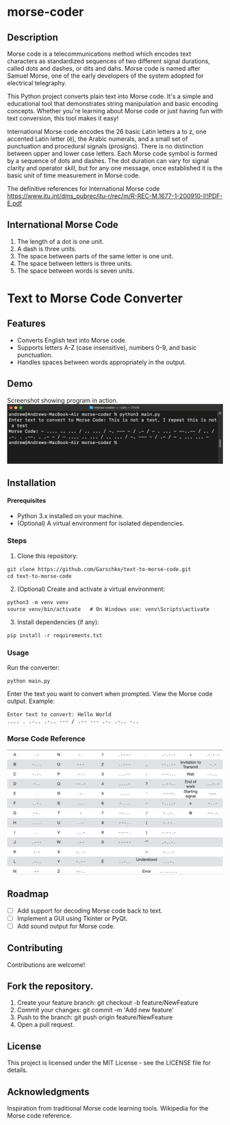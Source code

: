 # morse-coder

## Description
Morse code is a telecommunications method which encodes text characters as standardized sequences of two different signal durations, called dots and dashes, or dits and dahs.  Morse code is named after Samuel Morse, one of the early developers of the system adopted for electrical telegraphy.

This Python project converts plain text into Morse code. It's a simple and educational tool that demonstrates string manipulation and basic encoding concepts. Whether you're learning about Morse code or just having fun with text conversion, this tool makes it easy!

International Morse code encodes the 26 basic Latin letters a to z, one accented Latin letter (é), the Arabic numerals, and a small set of punctuation and procedural signals (prosigns). There is no distinction between upper and lower case letters. Each Morse code symbol is formed by a sequence of dots and dashes. The dot duration can vary for signal clarity and operator skill, but for any one message, once established it is the basic unit of time measurement in Morse code.

The definitive references for International Morse code https://www.itu.int/dms_pubrec/itu-r/rec/m/R-REC-M.1677-1-200910-I!!PDF-E.pdf

## International Morse Code
1. The length of a dot is one unit.
2. A dash is three units.
3. The space between parts of the same letter is one unit.
4. The space between letters is three units.
5. The space between words is seven units.


# Text to Morse Code Converter
## Features
* Converts English text into Morse code.
* Supports letters A-Z (case insensitive), numbers 0-9, and basic punctuation.
* Handles spaces between words appropriately in the output.

## Demo
Screenshot showing program in action.
![Screenshot of code running](src/morse-coder_screenshot.png)

## Installation
#### Prerequisites
* Python 3.x installed on your machine.
* (Optional) A virtual environment for isolated dependencies.

### Steps
1. Clone this repository:
```
git clone https://github.com/Garschke/text-to-morse-code.git
cd text-to-morse-code
```
2. (Optional) Create and activate a virtual environment:
```
python3 -m venv venv
source venv/bin/activate   # On Windows use: venv\Scripts\activate
```
3. Install dependencies (if any):
```
pip install -r requirements.txt
```
### Usage
Run the converter:
```
python main.py
```
Enter the text you want to convert when prompted.
View the Morse code output.
Example:
```
Enter text to convert: Hello World
.... . .-.. .-.. --- / .-- --- .-. .-.. -..
```

### Morse Code Reference
![morse code character map table](src/International_morse_code.png)

## Roadmap
* [ ] Add support for decoding Morse code back to text.
* [ ] Implement a GUI using Tkinter or PyQt.
* [ ] Add sound output for Morse code.

## Contributing
Contributions are welcome!

## Fork the repository.
1. Create your feature branch: git checkout -b feature/NewFeature
2. Commit your changes: git commit -m 'Add new feature'
3. Push to the branch: git push origin feature/NewFeature
4. Open a pull request.
## License
This project is licensed under the MIT License - see the LICENSE file for details.

## Acknowledgments
Inspiration from traditional Morse code learning tools.
Wikipedia for the Morse code reference.
